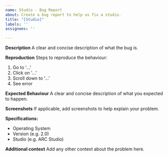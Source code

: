 ```yaml
---
name: Studio - Bug Report
about: Create a bug report to help us fix a studio.
title: "[Studio]"
labels: ''
assignees: ''

---
```


**Description**
A clear and concise description of what the bug is.

**Reproduction**
Steps to reproduce the behaviour:
1. Go to '...'
2. Click on '...'
3. Scroll down to '...'
4. See error

**Expected Behaviour**
A clear and concise description of what you expected to happen.

**Screenshots**
If applicable, add screenshots to help explain your problem.

**Specifications:**
 - Operating System
 - Version (e.g. 2.0)
 - Studio (e.g. ARC Studio)

**Additional context**
Add any other context about the problem here.

